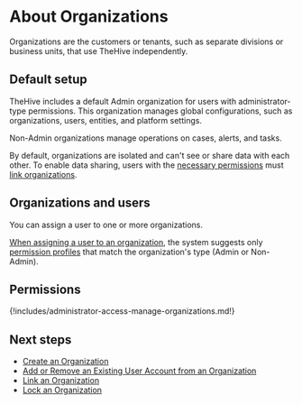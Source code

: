 # About Organizations

Organizations are the customers or tenants, such as separate divisions or business units, that use TheHive independently.

## Default setup

TheHive includes a default Admin organization for users with administrator-type permissions. This organization manages global configurations, such as organizations, users, entities, and platform settings. 

Non-Admin organizations manage operations on cases, alerts, and tasks.

By default, organizations are isolated and can't see or share data with each other. To enable data sharing, users with the [necessary permissions](#permissions) must [link organizations](link-an-organization.md).

## Organizations and users

You can assign a user to one or more organizations.

[When assigning a user to an organization](add-remove-an-existing-user-account-from-an-organization.md), the system suggests only [permission profiles](../../administration/profiles.md) that match the organization's type (Admin or Non-Admin).

## Permissions

{!includes/administrator-access-manage-organizations.md!}

<h2>Next steps</h2>

* [Create an Organization](create-an-organization.md)
* [Add or Remove an Existing User Account from an Organization](add-remove-an-existing-user-account-from-an-organization.md)
* [Link an Organization](link-an-organization.md)
* [Lock an Organization](lock-an-organization.md)